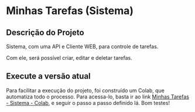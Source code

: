 # Minhas Tarefas (Sistema)

## Descrição do Projeto

Sistema, com uma API e Cliente WEB, para controle de tarefas.

Com ele, será possível criar, editar e deletar tarefas.

## Execute a versão atual

Para facilitar a execução do projeto, foi construído um Colab, que automatiza todo o processo. Para acessa-lo, basta ir ao link [Minhas Tarefas - Sistema - Colab](https://colab.research.google.com/drive/17wfMChRn8GpyV0ip21IBKOqMCUfdPLV0?usp=sharing), e seguir o passo a passo definido lá. Bom testes!
